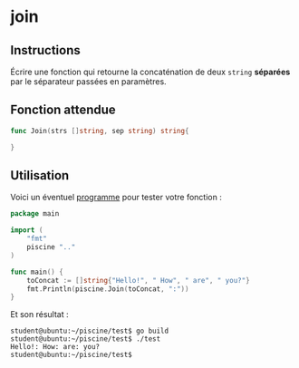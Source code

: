 # join

## Instructions

Écrire une fonction qui retourne la concaténation de deux `string` **séparées** par le séparateur passées en paramètres.

## Fonction attendue

```go
func Join(strs []string, sep string) string{

}
```

## Utilisation

Voici un éventuel [programme](TODO-LINK) pour tester votre fonction :

```go
package main

import (
	"fmt"
	piscine ".."
)

func main() {
	toConcat := []string{"Hello!", " How", " are", " you?"}
	fmt.Println(piscine.Join(toConcat, ":"))
}
```

Et son résultat :

```console
student@ubuntu:~/piscine/test$ go build
student@ubuntu:~/piscine/test$ ./test
Hello!: How: are: you?
student@ubuntu:~/piscine/test$
```
